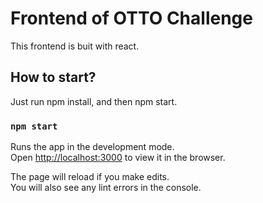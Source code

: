 # Frontend of OTTO Challenge

This frontend is buit with react.

## How to start?

Just run npm install, and then npm start. 

### `npm start`

Runs the app in the development mode.\
Open [http://localhost:3000](http://localhost:3000) to view it in the browser.

The page will reload if you make edits.\
You will also see any lint errors in the console.
